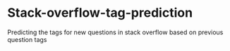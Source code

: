 # Stack-overflow-tag-prediction
Predicting the tags for new questions in stack overflow based on previous question tags
